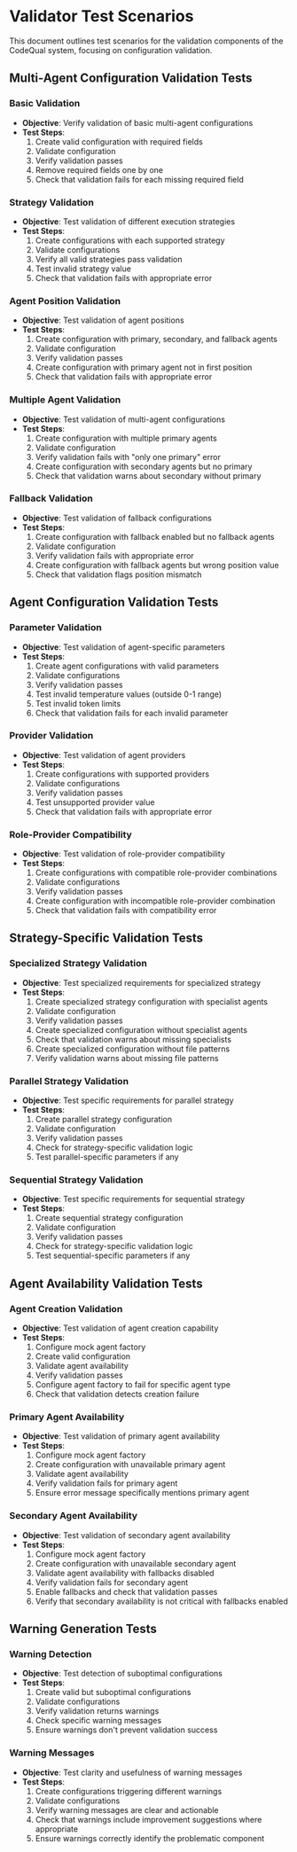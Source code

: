 # Validator Test Scenarios

This document outlines test scenarios for the validation components of the CodeQual system, focusing on configuration validation.

## Multi-Agent Configuration Validation Tests

### Basic Validation
- **Objective**: Verify validation of basic multi-agent configurations
- **Test Steps**:
  1. Create valid configuration with required fields
  2. Validate configuration
  3. Verify validation passes
  4. Remove required fields one by one
  5. Check that validation fails for each missing required field

### Strategy Validation
- **Objective**: Test validation of different execution strategies
- **Test Steps**:
  1. Create configurations with each supported strategy
  2. Validate configurations
  3. Verify all valid strategies pass validation
  4. Test invalid strategy value
  5. Check that validation fails with appropriate error

### Agent Position Validation
- **Objective**: Test validation of agent positions
- **Test Steps**:
  1. Create configuration with primary, secondary, and fallback agents
  2. Validate configuration
  3. Verify validation passes
  4. Create configuration with primary agent not in first position
  5. Check that validation fails with appropriate error

### Multiple Agent Validation
- **Objective**: Test validation of multi-agent configurations
- **Test Steps**:
  1. Create configuration with multiple primary agents
  2. Validate configuration
  3. Verify validation fails with "only one primary" error
  4. Create configuration with secondary agents but no primary
  5. Check that validation warns about secondary without primary

### Fallback Validation
- **Objective**: Test validation of fallback configurations
- **Test Steps**:
  1. Create configuration with fallback enabled but no fallback agents
  2. Validate configuration
  3. Verify validation fails with appropriate error
  4. Create configuration with fallback agents but wrong position value
  5. Check that validation flags position mismatch

## Agent Configuration Validation Tests

### Parameter Validation
- **Objective**: Test validation of agent-specific parameters
- **Test Steps**:
  1. Create agent configurations with valid parameters
  2. Validate configurations
  3. Verify validation passes
  4. Test invalid temperature values (outside 0-1 range)
  5. Test invalid token limits
  6. Check that validation fails for each invalid parameter

### Provider Validation
- **Objective**: Test validation of agent providers
- **Test Steps**:
  1. Create configurations with supported providers
  2. Validate configurations
  3. Verify validation passes
  4. Test unsupported provider value
  5. Check that validation fails with appropriate error

### Role-Provider Compatibility
- **Objective**: Test validation of role-provider compatibility
- **Test Steps**:
  1. Create configurations with compatible role-provider combinations
  2. Validate configurations
  3. Verify validation passes
  4. Create configuration with incompatible role-provider combination
  5. Check that validation fails with compatibility error

## Strategy-Specific Validation Tests

### Specialized Strategy Validation
- **Objective**: Test specialized requirements for specialized strategy
- **Test Steps**:
  1. Create specialized strategy configuration with specialist agents
  2. Validate configuration
  3. Verify validation passes
  4. Create specialized configuration without specialist agents
  5. Check that validation warns about missing specialists
  6. Create specialized configuration without file patterns
  7. Verify validation warns about missing file patterns

### Parallel Strategy Validation
- **Objective**: Test specific requirements for parallel strategy
- **Test Steps**:
  1. Create parallel strategy configuration
  2. Validate configuration
  3. Verify validation passes
  4. Check for strategy-specific validation logic
  5. Test parallel-specific parameters if any

### Sequential Strategy Validation
- **Objective**: Test specific requirements for sequential strategy
- **Test Steps**:
  1. Create sequential strategy configuration
  2. Validate configuration
  3. Verify validation passes
  4. Check for strategy-specific validation logic
  5. Test sequential-specific parameters if any

## Agent Availability Validation Tests

### Agent Creation Validation
- **Objective**: Test validation of agent creation capability
- **Test Steps**:
  1. Configure mock agent factory
  2. Create valid configuration
  3. Validate agent availability
  4. Verify validation passes
  5. Configure agent factory to fail for specific agent type
  6. Check that validation detects creation failure

### Primary Agent Availability
- **Objective**: Test validation of primary agent availability
- **Test Steps**:
  1. Configure mock agent factory
  2. Create configuration with unavailable primary agent
  3. Validate agent availability
  4. Verify validation fails for primary agent
  5. Ensure error message specifically mentions primary agent

### Secondary Agent Availability
- **Objective**: Test validation of secondary agent availability
- **Test Steps**:
  1. Configure mock agent factory
  2. Create configuration with unavailable secondary agent
  3. Validate agent availability with fallbacks disabled
  4. Verify validation fails for secondary agent
  5. Enable fallbacks and check that validation passes
  6. Verify that secondary availability is not critical with fallbacks enabled

## Warning Generation Tests

### Warning Detection
- **Objective**: Test detection of suboptimal configurations
- **Test Steps**:
  1. Create valid but suboptimal configurations
  2. Validate configurations
  3. Verify validation returns warnings
  4. Check specific warning messages
  5. Ensure warnings don't prevent validation success

### Warning Messages
- **Objective**: Test clarity and usefulness of warning messages
- **Test Steps**:
  1. Create configurations triggering different warnings
  2. Validate configurations
  3. Verify warning messages are clear and actionable
  4. Check that warnings include improvement suggestions where appropriate
  5. Ensure warnings correctly identify the problematic component